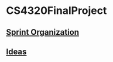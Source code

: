 # CS4320FinalProject

## [Sprint Organization](SprintOrganization/SprintOrganization.md)

## [Ideas](Ideas/Ideas.md)
